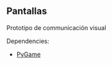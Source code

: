 Pantallas
-----------------

Prototipo de communicación visual

Dependencies:
- [PyGame](http://www.pygame.org)
